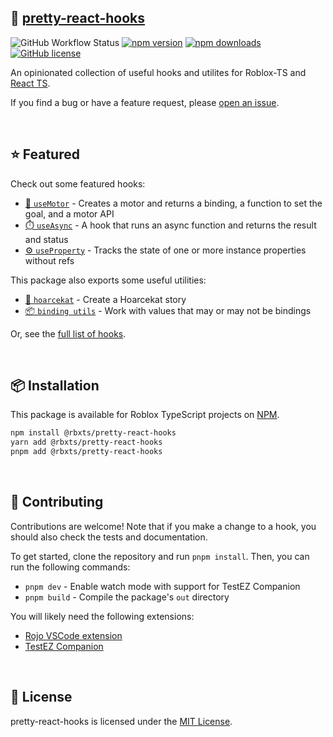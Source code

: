 ## 🌺 [pretty-react-hooks](https://npmjs.com/package/@rbxts/pretty-react-hooks)

![GitHub Workflow Status](https://img.shields.io/github/actions/workflow/status/littensy/pretty-react-hooks/ci.yml?branch=master&style=for-the-badge&logo=github)
[![npm version](https://img.shields.io/npm/v/@rbxts/pretty-react-hooks.svg?style=for-the-badge&logo=npm)](https://www.npmjs.com/package/@rbxts/pretty-react-hooks)
[![npm downloads](https://img.shields.io/npm/dt/@rbxts/pretty-react-hooks.svg?style=for-the-badge&logo=npm)](https://www.npmjs.com/package/@rbxts/pretty-react-hooks)
[![GitHub license](https://img.shields.io/github/license/littensy/pretty-react-hooks?style=for-the-badge)](LICENSE.md)

An opinionated collection of useful hooks and utilites for Roblox-TS and [React TS](https://github.com/littensy/rbxts-react).

If you find a bug or have a feature request, please [open an issue](https://github.com/littensy/pretty-react-hooks/issues/new/).

&nbsp;

## ⭐ Featured

Check out some featured hooks:

-   [🦾 `useMotor`](src/use-motor/) - Creates a motor and returns a binding, a function to set the goal, and a motor API
-   [⏱️ `useAsync`](src/use-async/) - A hook that runs an async function and returns the result and status
-   [⚙️ `useProperty`](src/use-property/) - Tracks the state of one or more instance properties without refs

This package also exports some useful utilities:

-   [📕 `hoarcekat`](src/utils/hoarcekat.tsx) - Create a Hoarcekat story
-   [📦 `binding utils`](src/utils/binding.ts) - Work with values that may or may not be bindings

Or, see the [full list of hooks](src/).

&nbsp;

## 📦 Installation

This package is available for Roblox TypeScript projects on [NPM](https://www.npmjs.com/package/@rbxts/pretty-react-hooks).

```sh
npm install @rbxts/pretty-react-hooks
yarn add @rbxts/pretty-react-hooks
pnpm add @rbxts/pretty-react-hooks
```

&nbsp;

## 🌻 Contributing

Contributions are welcome! Note that if you make a change to a hook, you should also check the tests and documentation.

To get started, clone the repository and run `pnpm install`. Then, you can run the following commands:

-   `pnpm dev` - Enable watch mode with support for TestEZ Companion
-   `pnpm build` - Compile the package's `out` directory

You will likely need the following extensions:

-   [Rojo VSCode extension](https://marketplace.visualstudio.com/items?itemName=evaera.vscode-rojo)
-   [TestEZ Companion](https://marketplace.visualstudio.com/items?itemName=tacheometrist.testez-companion)

&nbsp;

## 📝 License

pretty-react-hooks is licensed under the [MIT License](LICENSE.md).
